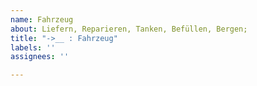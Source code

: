 ```yaml
---
name: Fahrzeug
about: Liefern, Reparieren, Tanken, Befüllen, Bergen;
title: "->__ : Fahrzeug"
labels: ''
assignees: ''

---
```



